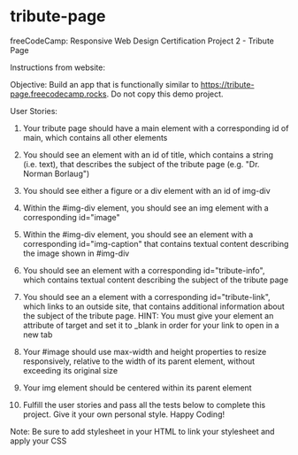 # tribute-page
freeCodeCamp: Responsive Web Design Certification Project 2 - Tribute Page

Instructions from website:

Objective: Build an app that is functionally similar to https://tribute-page.freecodecamp.rocks. Do not copy this demo project.

User Stories:

1. Your tribute page should have a main element with a corresponding id of main, which contains all other elements

2. You should see an element with an id of title, which contains a string (i.e. text), that describes the subject of the tribute page (e.g. "Dr. Norman Borlaug")

3. You should see either a figure or a div element with an id of img-div

4. Within the #img-div element, you should see an img element with a corresponding id="image"

5. Within the #img-div element, you should see an element with a corresponding id="img-caption" that contains textual content describing the image shown in #img-div

6. You should see an element with a corresponding id="tribute-info", which contains textual content describing the subject of the tribute page

7. You should see an a element with a corresponding id="tribute-link", which links to an outside site, that contains additional information about the subject of the tribute page. HINT: You must give your element an attribute of target and set it to _blank in order for your link to open in a new tab

8. Your #image should use max-width and height properties to resize responsively, relative to the width of its parent element, without exceeding its original size

9. Your img element should be centered within its parent element

10. Fulfill the user stories and pass all the tests below to complete this project. Give it your own personal style. Happy Coding!

Note: Be sure to add stylesheet in your HTML to link your stylesheet and apply your CSS